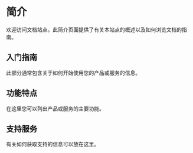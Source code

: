 # 简介

欢迎访问文档站点。此简介页面提供了有关本站点的概述以及如何浏览文档的指南。

## 入门指南

此部分通常包含关于如何开始使用您的产品或服务的信息。

## 功能特点

在这里您可以列出产品或服务的主要功能。

## 支持服务

有关如何获取支持的信息可以放在这里。 